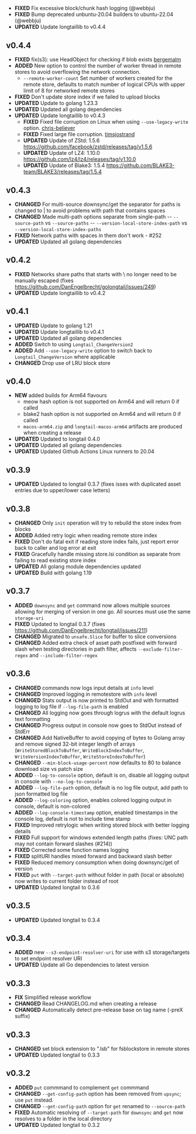 ##
- **FIXED** Fix excessive block/chunk hash logging (@webbju)
- **FIXED** Bump deprecated unbuntu-20.04 builders to ubuntu-22.04 (@webbju)
- **UPDATED** Update longtaillib to v0.4.4

## v0.4.4
- **FIXED** fix(s3): use HeadObject for checking if blob exists [bergemalm](https://github.com/bergemalm)
- **ADDED** New option to control the number of worker thread in remote stores to avoid overflowing the network connection.
  - `--remote-worker-count` Set number of workers created for the remote store, defaults to match number of logical CPUs with upper limit of 8 for networked remote stores
- **FIXED** Don't update store index if we failed to upload blocks
- **UPDATED** Update to golang 1.23.3
- **UPDATED** Updated all golang dependencies
- **UPDATED** Update longtaillib to v0.4.3
  - **FIXED** Fixed file corruption on Linux when using `--use-legacy-write` option. [chris-believer](https://github.com/chris-believer)
  - **FIXED** Fixed large file corruption. [timsjostrand](https://github.com/timsjostrand)
  - **UPDATED** Update of ZStd: 1.5.6 https://github.com/facebook/zstd/releases/tag/v1.5.6
  - **UPDATED** Update of LZ4: 1.10.0 https://github.com/lz4/lz4/releases/tag/v1.10.0
  - **UPDATED** Update of Blake3: 1.5.4 https://github.com/BLAKE3-team/BLAKE3/releases/tag/1.5.4

## v0.4.3
- **CHANGED** For multi-source downsync/get the separator for paths is changed to | to avoid problems with path that contains spaces
- **CHANGED** Made multi-path options separate from single-path
  -- `--source-path` vs `--source-paths`
  -- `--version-local-store-index-path` vs `--version-local-store-index-paths`
- **FIXED** Network paths with spaces in them don't work - #252
- **UPDATED** Updated all golang dependencies

## v0.4.2
- **FIXED** Networks share paths that starts with \\ no longer need to be manually escaped (fixes https://github.com/DanEngelbrecht/golongtail/issues/249)
- **UPDATED** Update longtaillib to v0.4.2

## v0.4.1
- **UPDATED** Update to golang 1.21
- **UPDATED** Update longtaillib to v0.4.1
- **UPDATED** Updated all golang dependencies
- **ADDED** Switch to using `Longtail_ChangeVersion2`
- **ADDED** Add `--use-legacy-write` option to switch back to `Longtail_ChangeVersion` where applicable
- **CHANGED** Drop use of LRU block store

## v0.4.0
- **NEW** added builds for Arm64 flavours
  - meow hash option is not supported on Arm64 and will return 0 if called
  - blake2 hash option is not supported on Arm64 and will return 0 if called
  - `macos-arm64.zip` and `longtail-macos-arm64` artifacts are produced when creating a release
- **UPDATED** Updated to longtail 0.4.0
- **UPDATED** Updated all golang dependencies
- **UPDATED** Updated Github Actions Linux runners to 20.04

## v0.3.9
- **UPDATED** Updated to longtail 0.3.7 (fixes isses with duplicated asset entries due to upper/lower case letters)

## v0.3.8
- **CHANGED** Only `init` operation will try to rebuild the store index from blocks
- **ADDED** Added retry logic when reading remote store index
- **FIXED** Don't do fatal exit if reading store index fails, just report error back to caller and log error at exit
- **FIXED** Gracefully handle missing store.lsi condition as separate from failing to read existing store index
- **UPDATED** All golang module dependencies updated
- **UPDATED** Build with golang 1.19

## v0.3.7
- **ADDED** `downsync` and `get` command now allows multiple sources allowing for merging of version in one go. All sources must use the same `storage-uri`
- **FIXED** Updated to longtail 0.3.7 (fixes https://github.com/DanEngelbrecht/longtail/issues/211)
- **CHANGED** Migrated to `unsafe.Slice` for buffer to slice conversions
- **CHANGED** Added extra check of asset path postfixed with forward slash when testing directories in path filter, affects `--exclude-filter-regex` and `--include-filter-regex`

## v0.3.6
- **CHANGED** commands now logs input details at `info` level
- **CHANGED** Improved logging in remotestore with `info` level
- **CHANGED** Stats output is now printed to StdOut and with formatted logging to log file if `--log-file-path` is enabled
- **CHANGED** All logging now goes through logrus with the default logrus text formatting
- **CHANGED** Progress output in console now goes to StdOut instead of StdErr
- **CHANGED** Add NativeBuffer to avoid copying of bytes to Golang array and remove signed 32-bit integer length of arrays (`WriteStoredBlockToBuffer`, `WriteBlockIndexToBuffer`, `WriteVersionIndexToBuffer`, `WriteStoreIndexToBuffer`)
- **CHANGED** `--min-block-usage-percent` now defaults to 80 to balance download size vs patch size
- **ADDED** `--log-to-console` option, default is on, disable all logging output in console with `--no-log-to-console`
- **ADDED** `--log-file-path` option, default is no log file output, add path to json formatted log file
- **ADDED** `--log-coloring` option, enables colored logging output in console, default is non-colored
- **ADDED** `--log-console-timestamp` option, enabled timestamps in the console log, default is not to include time stamp
- **FIXED** Improved retrylogic when writing stored block with better logging details
- **FIXED** Full support for windows extended length paths (fixes: UNC path may not contain forward slashes (#214))
- **FIXED** Corrected some function names logging
- **FIXED** splitURI handles mixed forward and backward slash better
- **FIXED** Reduced memory consumption when doing downsync/get of version
- **FIXED** `put` with `--target-path` without folder in path (local or absolute) now writes to current folder instead of root
- **UPDATED** Updated longtail to 0.3.6

## v0.3.5
- **UPDATED** Updated longtail to 0.3.4

## v0.3.4
- **ADDED** new `--s3-endpoint-resolver-uri` for use with s3 storage/targets to set endpoint resolver URI
- **UPDATED** Update all Go dependencies to latest version

## v0.3.3
- **FIX** Simplified release workflow
- **CHANGED** Read CHANGELOG.md when creating a release
- **CHANGED** Automatically detect pre-release base on tag name (-preX suffix)

## v0.3.3
- **CHANGED** set block extension to ".lsb" for fsblockstore in remote stores
- **UPDATED** Updated longtail to 0.3.3

## v0.3.2
- **ADDED** `put` commmand to complement `get` commmand
- **CHANGED** `--get-config-path` option has been removed from `upsync`; use `put` instead.
- **CHANGED** `--get-config-path` option for `get` renamed to `--source-path`
- **FIXED** Automatic resolving of `--target-path` for `downsync` and `get` now resolves to a folder in the local directory
- **UPDATED** Updated longtail to 0.3.2
